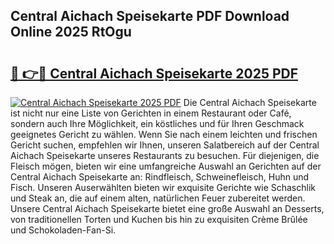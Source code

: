 ## Central Aichach Speisekarte PDF Download Online 2025 RtOgu

# <h2><a href="http://gc7qqr.nevu.top/?p=Central+Aichach+Speisekarte">🔗 👉🔴 Central Aichach Speisekarte 2025 PDF</a></h2>

[![Central Aichach Speisekarte 2025 PDF](https://i.imgur.com/dBaPXMq.png)](http://gc7qqr.nevu.top/?p=Central+Aichach+Speisekarte)
Die Central Aichach Speisekarte ist nicht nur eine Liste von Gerichten in einem Restaurant oder Café, sondern auch Ihre Möglichkeit, ein köstliches und für Ihren Geschmack geeignetes Gericht zu wählen. Wenn Sie nach einem leichten und frischen Gericht suchen, empfehlen wir Ihnen, unseren Salatbereich auf der Central Aichach Speisekarte unseres Restaurants zu besuchen. Für diejenigen, die Fleisch mögen, bieten wir eine umfangreiche Auswahl an Gerichten auf der Central Aichach Speisekarte an: Rindfleisch, Schweinefleisch, Huhn und Fisch. Unseren Auserwählten bieten wir exquisite Gerichte wie Schaschlik und Steak an, die auf einem alten, natürlichen Feuer zubereitet werden. Unsere Central Aichach Speisekarte bietet eine große Auswahl an Desserts, von traditionellen Torten und Kuchen bis hin zu exquisiten Crème Brûlée und Schokoladen-Fan-Si.
